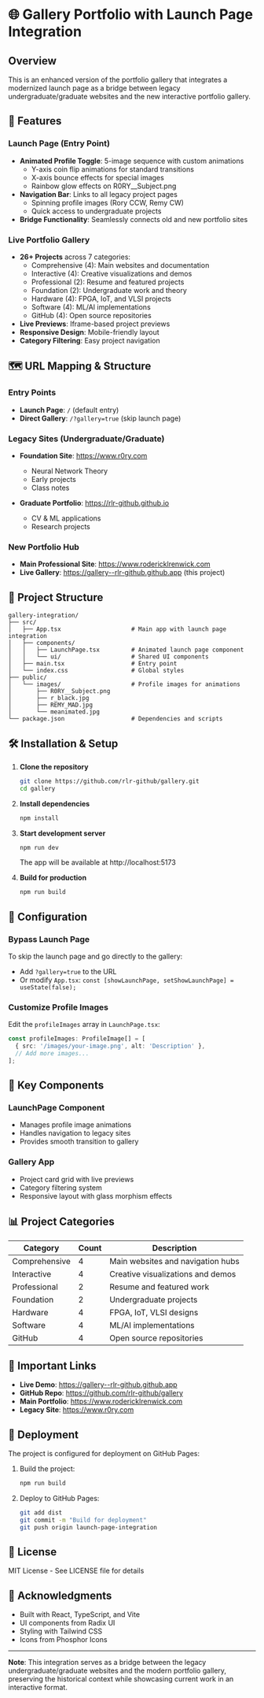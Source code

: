 # 🌐 Gallery Portfolio with Launch Page Integration

## Overview

This is an enhanced version of the portfolio gallery that integrates a modernized launch page as a bridge between legacy undergraduate/graduate websites and the new interactive portfolio gallery.

## 🚀 Features

### Launch Page (Entry Point)
- **Animated Profile Toggle**: 5-image sequence with custom animations
  - Y-axis coin flip animations for standard transitions
  - X-axis bounce effects for special images
  - Rainbow glow effects on R0RY__Subject.png
- **Navigation Bar**: Links to all legacy project pages
  - Spinning profile images (Rory CCW, Remy CW)
  - Quick access to undergraduate projects
- **Bridge Functionality**: Seamlessly connects old and new portfolio sites

### Live Portfolio Gallery
- **26+ Projects** across 7 categories:
  - Comprehensive (4): Main websites and documentation
  - Interactive (4): Creative visualizations and demos
  - Professional (2): Resume and featured projects
  - Foundation (2): Undergraduate work and theory
  - Hardware (4): FPGA, IoT, and VLSI projects
  - Software (4): ML/AI implementations
  - GitHub (4): Open source repositories
- **Live Previews**: Iframe-based project previews
- **Responsive Design**: Mobile-friendly layout
- **Category Filtering**: Easy project navigation

## 🗺️ URL Mapping & Structure

### Entry Points
- **Launch Page**: `/` (default entry)
- **Direct Gallery**: `/?gallery=true` (skip launch page)

### Legacy Sites (Undergraduate/Graduate)
- **Foundation Site**: https://www.r0ry.com
  - Neural Network Theory
  - Early projects
  - Class notes
  
- **Graduate Portfolio**: https://rlr-github.github.io
  - CV & ML applications
  - Research projects

### New Portfolio Hub
- **Main Professional Site**: https://www.rodericklrenwick.com
- **Live Gallery**: https://gallery--rlr-github.github.app (this project)

## 📁 Project Structure

```
gallery-integration/
├── src/
│   ├── App.tsx                    # Main app with launch page integration
│   ├── components/
│   │   ├── LaunchPage.tsx         # Animated launch page component
│   │   └── ui/                    # Shared UI components
│   ├── main.tsx                   # Entry point
│   └── index.css                  # Global styles
├── public/
│   └── images/                    # Profile images for animations
│       ├── R0RY__Subject.png
│       ├── r_black.jpg
│       ├── REMY_MAD.jpg
│       └── meanimated.jpg
└── package.json                   # Dependencies and scripts
```

## 🛠️ Installation & Setup

1. **Clone the repository**
   ```bash
   git clone https://github.com/rlr-github/gallery.git
   cd gallery
   ```

2. **Install dependencies**
   ```bash
   npm install
   ```

3. **Start development server**
   ```bash
   npm run dev
   ```
   The app will be available at http://localhost:5173

4. **Build for production**
   ```bash
   npm run build
   ```

## 🔧 Configuration

### Bypass Launch Page
To skip the launch page and go directly to the gallery:
- Add `?gallery=true` to the URL
- Or modify `App.tsx`: `const [showLaunchPage, setShowLaunchPage] = useState(false);`

### Customize Profile Images
Edit the `profileImages` array in `LaunchPage.tsx`:
```typescript
const profileImages: ProfileImage[] = [
  { src: '/images/your-image.png', alt: 'Description' },
  // Add more images...
];
```

## 🌟 Key Components

### LaunchPage Component
- Manages profile image animations
- Handles navigation to legacy sites
- Provides smooth transition to gallery

### Gallery App
- Project card grid with live previews
- Category filtering system
- Responsive layout with glass morphism effects

## 📊 Project Categories

| Category | Count | Description |
|----------|-------|-------------|
| Comprehensive | 4 | Main websites and navigation hubs |
| Interactive | 4 | Creative visualizations and demos |
| Professional | 2 | Resume and featured work |
| Foundation | 2 | Undergraduate projects |
| Hardware | 4 | FPGA, IoT, VLSI designs |
| Software | 4 | ML/AI implementations |
| GitHub | 4 | Open source repositories |

## 🔗 Important Links

- **Live Demo**: https://gallery--rlr-github.github.app
- **GitHub Repo**: https://github.com/rlr-github/gallery
- **Main Portfolio**: https://www.rodericklrenwick.com
- **Legacy Site**: https://www.r0ry.com

## 🚀 Deployment

The project is configured for deployment on GitHub Pages:

1. Build the project:
   ```bash
   npm run build
   ```

2. Deploy to GitHub Pages:
   ```bash
   git add dist
   git commit -m "Build for deployment"
   git push origin launch-page-integration
   ```

## 📝 License

MIT License - See LICENSE file for details

## 🙏 Acknowledgments

- Built with React, TypeScript, and Vite
- UI components from Radix UI
- Styling with Tailwind CSS
- Icons from Phosphor Icons

---

**Note**: This integration serves as a bridge between the legacy undergraduate/graduate websites and the modern portfolio gallery, preserving the historical context while showcasing current work in an interactive format.

